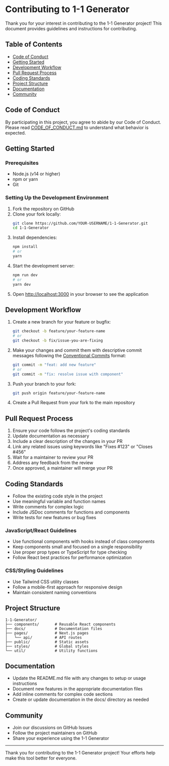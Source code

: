 # Contributing to 1-1 Generator

Thank you for your interest in contributing to the 1-1 Generator project! This document provides guidelines and instructions for contributing.

## Table of Contents

- [Code of Conduct](#code-of-conduct)
- [Getting Started](#getting-started)
- [Development Workflow](#development-workflow)
- [Pull Request Process](#pull-request-process)
- [Coding Standards](#coding-standards)
- [Project Structure](#project-structure)
- [Documentation](#documentation)
- [Community](#community)

## Code of Conduct

By participating in this project, you agree to abide by our Code of Conduct. Please read [CODE_OF_CONDUCT.md](docs/CODE_OF_CONDUCT.md) to understand what behavior is expected.

## Getting Started

### Prerequisites

- Node.js (v14 or higher)
- npm or yarn
- Git

### Setting Up the Development Environment

1. Fork the repository on GitHub
2. Clone your fork locally:
   ```bash
   git clone https://github.com/YOUR-USERNAME/1-1-Generator.git
   cd 1-1-Generator
   ```
3. Install dependencies:
   ```bash
   npm install
   # or
   yarn
   ```
4. Start the development server:
   ```bash
   npm run dev
   # or
   yarn dev
   ```
5. Open [http://localhost:3000](http://localhost:3000) in your browser to see the application

## Development Workflow

1. Create a new branch for your feature or bugfix:
   ```bash
   git checkout -b feature/your-feature-name
   # or
   git checkout -b fix/issue-you-are-fixing
   ```

2. Make your changes and commit them with descriptive commit messages following the [Conventional Commits](https://www.conventionalcommits.org/) format:
   ```bash
   git commit -m "feat: add new feature"
   # or
   git commit -m "fix: resolve issue with component"
   ```

3. Push your branch to your fork:
   ```bash
   git push origin feature/your-feature-name
   ```

4. Create a Pull Request from your fork to the main repository

## Pull Request Process

1. Ensure your code follows the project's coding standards
2. Update documentation as necessary
3. Include a clear description of the changes in your PR
4. Link any related issues using keywords like "Fixes #123" or "Closes #456"
5. Wait for a maintainer to review your PR
6. Address any feedback from the review
7. Once approved, a maintainer will merge your PR

## Coding Standards

- Follow the existing code style in the project
- Use meaningful variable and function names
- Write comments for complex logic
- Include JSDoc comments for functions and components
- Write tests for new features or bug fixes

### JavaScript/React Guidelines

- Use functional components with hooks instead of class components
- Keep components small and focused on a single responsibility
- Use proper prop types or TypeScript for type checking
- Follow React best practices for performance optimization

### CSS/Styling Guidelines

- Use Tailwind CSS utility classes
- Follow a mobile-first approach for responsive design
- Maintain consistent naming conventions

## Project Structure

```
1-1-Generator/
├── components/       # Reusable React components
├── docs/             # Documentation files
├── pages/            # Next.js pages
│   └── api/          # API routes
├── public/           # Static assets
├── styles/           # Global styles
└── util/             # Utility functions
```

## Documentation

- Update the README.md file with any changes to setup or usage instructions
- Document new features in the appropriate documentation files
- Add inline comments for complex code sections
- Create or update documentation in the docs/ directory as needed

## Community

- Join our discussions on GitHub Issues
- Follow the project maintainers on GitHub
- Share your experience using the 1-1 Generator

---

Thank you for contributing to the 1-1 Generator project! Your efforts help make this tool better for everyone.
